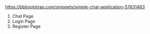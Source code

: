 https://bbbootstrap.com/snippets/simple-chat-application-57631463

1. Chat Page
2. Login Page
3. Register Page